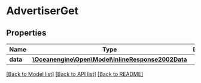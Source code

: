 # AdvertiserGet

## Properties
Name | Type | Description | Notes
------------ | ------------- | ------------- | -------------
**data** | [**\Oceanengine\Open\Model\InlineResponse2002Data**](InlineResponse2002Data.md) |  | 

[[Back to Model list]](../README.md#documentation-for-models) [[Back to API list]](../README.md#documentation-for-api-endpoints) [[Back to README]](../README.md)


